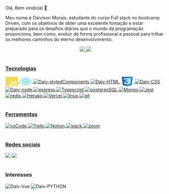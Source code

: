 Olá, Bem vindo(a) 👋

Meu nome é Daivison Morais, estudante do curso Full stack no bootcamp Driven, com os objetivos de obter uma excelente fomação e estar preparado para os desafios diários que o mundo da programação proporciona, bem como, evoluir de forma profissional e pessoal para trilhar os melhores caminhos do eterno desenvolvimento.

<div align="center">
  <a href="https://github.com/Daivison-Morais">
  <img height="180em" src="https://github-readme-stats-sigma-five.vercel.app/api?username=Daivison-Morais&show_icons=true&theme=radical&include_all_commits=true&count_private=true">  
  <img height="180em" src="https://github-readme-stats-sigma-five.vercel.app/api/top-langs/?username=Daivison-Morais&layout=compact&langs_count=7&theme=radical">
</div>
  <br/>
   <h3>Tecnologias</h3>
<div style="display: inline_block">
  <img align="center" alt="Daiv-Js" height="30" width="40" src="https://raw.githubusercontent.com/devicons/devicon/master/icons/javascript/javascript-plain.svg">
  <img align="center" alt="Daiv-React" height="30" width="40" src="https://raw.githubusercontent.com/devicons/devicon/master/icons/react/react-original.svg">
  <img align="center" alt="Daiv-styledComponents" height="30" width="150" src="https://img.shields.io/badge/styled--components-DB7093?style=for-the-badge&       logo=styled-components&logoColor=white">
  <img align="center" alt="Daiv-HTML" height="30" width="80" src="https://img.shields.io/badge/HTML-239120?style=for-the-badge&logo=html5&logoColor=white">
  <img align="center" alt="Daiv-CSS" height="30" width="40" src="https://raw.githubusercontent.com/devicons/devicon/master/icons/css3/css3-original.svg">  
  <img align="center" alt="Daiv-CSS" height="35" width="85" src="https://img.shields.io/badge/gimp-5C5543?style=for-the-badge&logo=gimp&logoColor=white">
  <img align="center" alt="Daiv-node" height="35" width="95" src="https://img.shields.io/badge/Node.js-43853D?style=for-the-badge&logo=node.js&                  logoColor=white">
  <img align="center" alt="express" height="35" width="105" src="https://img.shields.io/badge/Express.js-404D59?style=for-the-badge">
  <img align="center" alt="Typescript" height="35" width="110" src="https://img.shields.io/badge/TypeScript-007ACC?style=for-the-badge&logo=typescript&            logoColor=white">
     <img align="center" alt="postgresSQL" height="35" width="110" src="https://img.shields.io/badge/PostgreSQL-316192?style=for-the-badge&logo=postgresql&      logoColor=white">
  <img align="center" alt="Mongo" height="35" width="105" src="https://img.shields.io/badge/MongoDB-4EA94B?style=for-the-badge&logo=mongodb&                    logoColor=white">
      <img align="center" alt="Jest" height="35" width="100" src="https://img.shields.io/badge/Jest-323330?style=for-the-badge&logo=Jest&logoColor=white">
  <img align="center" alt="redis" height="35" width="100" src="https://img.shields.io/badge/redis-%23DD0031.svg?&style=for-the-badge&logo=redis&                logoColor=white">
  <img align="center" alt="Heruko" height="35" width="100" src="https://img.shields.io/badge/Heroku-430098?style=for-the-badge&logo=heroku&                      logoColor=white">
  <img align="center" alt="Vercel" height="35" width="100" src="https://img.shields.io/badge/Vercel-000000?style=for-the-badge&logo=vercel&                      logoColor=white">
  <img align="center" alt="linux" height="35" width="100" src="https://img.shields.io/badge/Linux-FCC624?style=for-the-badge&logo=linux&logoColor=black">
  <img align="center" alt="git" height="35" width="100" src="https://img.shields.io/badge/GIT-E44C30?style=for-the-badge&logo=git&logoColor=white">
  </div>
    
<div> 
   <br/>
  <h3>Ferramentas</h3>
    <img align="center" alt="vsCode" height="35" width="130" src="https://img.shields.io/badge/Visual_Studio-5C2D91?style=for-the-badge&                          logo=visual%20studio&logoColor=white">
    <img align="center" alt="Trello" height="35" width="100" src="https://img.shields.io/badge/Trello-0052CC?style=for-the-badge&logo=trello&                      logoColor=white">
    <img align="center" alt="Notion" height="35" width="100" src="https://img.shields.io/badge/Notion-000000?style=for-the-badge&logo=notion&                      logoColor=white">
    <img align="center" alt="slack" height="35" width="100" src="https://img.shields.io/badge/Slack-4A154B?style=for-the-badge&logo=slack&logoColor=white">
  
  <img align="center" alt="zoom" height="35" width="100" src="https://img.shields.io/badge/Zoom-2D8CFF?style=for-the-badge&logo=zoom&logoColor=white"> 
</div>
  
<div> 
   <br/>
   <h3>Redes sociais</h3>
   <a href = "mailto:daivison13pinheiro@gmail.com"><img src="https://img.shields.io/badge/Gmail-D14836?style=for-the-badge&logo=gmail&logoColor=white" target="_blank"></a>
   <a href="https://www.linkedin.com/in/daivison-morais-197b9a203/" target="_blank"><img src="https://img.shields.io/badge/-LinkedIn-%230077B5?style=for-the-badge&logo=linkedin&logoColor=white" target="_blank"></a> 
</div>
  
<div>
    <br/>
    <h3>Interesses</h3>
    <img align="center" alt="Daiv-Vue" height="35" width="80" src="https://img.shields.io/badge/Vue.js-35495E?style=for-the-badge&logo=vue.js&logoColor=4FC08D">
    <img align="center" alt="Daiv-PYTHON" height="45" width="55" src="https://cdn.jsdelivr.net/gh/devicons/devicon/icons/python/python-original.svg">
</div>
       
